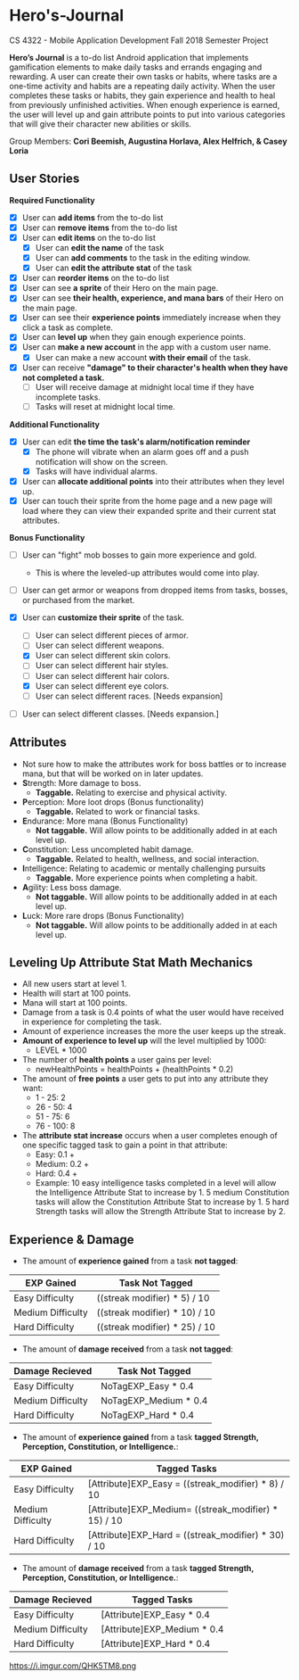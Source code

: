 # Hero's-Journal
CS 4322 - Mobile Application Development Fall 2018 Semester Project

**Hero’s Journal** is a to-do list Android application that implements gamification elements to make daily tasks and errands engaging and rewarding. A user can create their own tasks or habits, where tasks are a one-time activity and habits are a repeating daily activity. When the user completes these tasks or habits, they gain experience and health to heal from previously unfinished activities. When enough experience is earned, the user will level up and gain attribute points to put into various categories that will give their character new abilities or skills.

Group Members: **Cori Beemish, Augustina Horlava, Alex Helfrich, & Casey Loria**

## User Stories

**Required Functionality**
* [x] User can **add items** from the to-do list
* [X] User can **remove items** from the to-do list
* [X] User can **edit items** on the to-do list
  * [X] User can **edit the name** of the task
  * [X] User can **add comments** to the task in the editing window.
  * [X] User can **edit the attribute stat** of the task
* [x] User can **reorder items** on the to-do list
* [X] User can see **a sprite** of their Hero on the main page.
* [X] User can see **their health, experience, and mana bars** of their Hero on the main page.
* [X] User can see their **experience points** immediately increase when they click a task as complete.
* [X] User can **level up** when they gain enough experience points.
* [X] User can **make a new account** in the app with a custom user name. 
  * [X] User can make a new account **with their email** of the task.
* [X] User can receive **"damage" to their character's health when they have not completed a task.**
  * [ ] User will receive damage at midnight local time if they have incomplete tasks.
  * [ ] Tasks will reset at midnight local time. 

**Additional Functionality**
* [X] User can edit **the time the task's alarm/notification reminder**
  * [X] The phone will vibrate when an alarm goes off and a push notification will show on the screen.
  * [X] Tasks will have individual alarms.
* [X] User can **allocate additional points** into their attributes when they level up.
* [X] User can touch their sprite from the home page and a new page will load where they can view their expanded sprite and their current stat attributes.

**Bonus Functionality**
* [ ] User can "fight" mob bosses to gain more experience and gold.
  * This is where the leveled-up attributes would come into play.
* [ ] User can get armor or weapons from dropped items from tasks, bosses, or purchased from the market. 
* [X] User can **customize their sprite** of the task.
  * [ ] User can select different pieces of armor.
  * [ ] User can select different weapons.
  * [X] User can select different skin colors.
  * [ ] User can select different hair styles.
  * [ ] User can select different hair colors.
  * [X] User can select different eye colors.
  * [ ] User can select different races. [Needs expansion]
* [ ] User can select different classes. [Needs expansion.]

 
## Attributes
* Not sure how to make the attributes work for boss battles or to increase mana, but that will be worked on in later updates.
* **S**trength: More damage to boss.
  * **Taggable.** Relating to exercise and physical activity.
* **P**erception: More loot drops (Bonus functionality)
  * **Taggable.** Related to work or financial tasks.
* **E**ndurance: More mana (Bonus Functionality)
  * **Not taggable.** Will allow points to be additionally added in at each level up.
* **C**onstitution: Less uncompleted habit damage.
  * **Taggable.** Related to health, wellness, and social interaction.
* **I**ntelligence: Relating to academic or mentally challenging pursuits
  * **Taggable.** More experience points when completing a habit.
* **A**gility: Less boss damage.
  * **Not taggable.** Will allow points to be additionally added in at each level up.
* **L**uck: More rare drops (Bonus Functionality)
  * **Not taggable.** Will allow points to be additionally added in at each level up.
  
## Leveling Up Attribute Stat Math Mechanics
* All new users start at level 1.
* Health will start at 100 points.
* Mana will start at 100 points.
* Damage from a task is 0.4 points of what the user would have received in experience for completing the task.
* Amount of experience increases the more the user keeps up the streak. 
* **Amount of experience to level up** will the level multiplied by 1000: 
  * LEVEL * 1000
* The number of **health points** a user gains per level:
  * newHealthPoints = healthPoints + (healthPoints * 0.2)
* The amount of **free points** a user gets to put into any attribute they want:
  * 1 - 25: 2
  * 26 - 50: 4
  * 51 - 75: 6
  * 76 - 100: 8
* The **attribute stat increase** occurs when a user completes enough of one specific tagged task to gain a point in that attribute:
  * Easy: 0.1 +
  * Medium: 0.2 +
  * Hard: 0.4 +
  * Example: 10 easy intelligence tasks completed in a level will allow the Intelligence Attribute Stat to increase by 1. 5 medium Constitution tasks will allow the Constitution Attribute Stat to increase by 1. 5 hard Strength tasks will allow the Strength Attribute Stat to increase by 2.
  
## Experience & Damage
* The amount of **experience gained** from a task **not tagged**:

EXP Gained | Task Not Tagged
------------ | -------------
Easy Difficulty | ((streak modifier) * 5) / 10
Medium Difficulty |  ((streak modifier) * 10) / 10
Hard Difficulty | ((streak modifier) * 25) / 10

* The amount of **damage received** from a task **not tagged**:

Damage Recieved | Task Not Tagged
------------ | -------------
Easy Difficulty| NoTagEXP_Easy * 0.4
Medium Difficulty| NoTagEXP_Medium * 0.4
Hard Difficulty| NoTagEXP_Hard * 0.4

* The amount of **experience gained** from a task **tagged Strength, Perception, Constitution, or Intelligence.**:

EXP Gained | Tagged Tasks
------------ | -------------
Easy Difficulty |  [Attribute]EXP_Easy = ((streak_modifier) * 8) / 10
Medium Difficulty |  [Attribute]EXP_Medium= ((streak_modifier) * 15) / 10
Hard Difficulty |  [Attribute]EXP_Hard = ((streak_modifier) * 30) / 10

* The amount of **damage received** from a task **tagged Strength, Perception, Constitution, or Intelligence.**:

Damage Recieved | Tagged Tasks
------------ | -------------
Easy Difficulty |  [Attribute]EXP_Easy * 0.4
Medium Difficulty | [Attribute]EXP_Medium * 0.4
Hard Difficulty | [Attribute]EXP_Hard * 0.4

https://i.imgur.com/QHK5TM8.png
